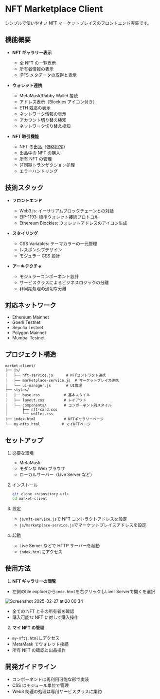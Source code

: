 # NFT Marketplace Client

シンプルで使いやすい NFT マーケットプレイスのフロントエンド実装です。

## 機能概要

- **NFT ギャラリー表示**

  - 全 NFT の一覧表示
  - 所有者情報の表示
  - IPFS メタデータの取得と表示

- **ウォレット連携**

  - MetaMask/Rabby Wallet 接続
  - アドレス表示（Blockies アイコン付き）
  - ETH 残高の表示
  - ネットワーク情報の表示
  - アカウント切り替え検知
  - ネットワーク切り替え検知

- **NFT 取引機能**
  - NFT の出品（価格設定）
  - 出品中の NFT の購入
  - 所有 NFT の管理
  - 非同期トランザクション処理
  - エラーハンドリング

## 技術スタック

- **フロントエンド**

  - Web3.js: イーサリアムブロックチェーンとの対話
  - EIP-1193: 標準ウォレット接続プロトコル
  - Ethereum Blockies: ウォレットアドレスのアイコン生成

- **スタイリング**

  - CSS Variables: テーマカラーの一元管理
  - レスポンシブデザイン
  - モジュラー CSS 設計

- **アーキテクチャ**
  - モジュラーコンポーネント設計
  - サービスクラスによるビジネスロジックの分離
  - 非同期処理の適切な分離

## 対応ネットワーク

- Ethereum Mainnet
- Goerli Testnet
- Sepolia Testnet
- Polygon Mainnet
- Mumbai Testnet

## プロジェクト構造

```
market-client/
├── js/
│   ├── nft-service.js      # NFTコントラクト連携
│   ├── marketplace-service.js  # マーケットプレイス連携
│   └── ui-manager.js       # UI管理
├── styles/
│   ├── base.css           # 基本スタイル
│   ├── layout.css         # レイアウト
│   └── components/        # コンポーネント別スタイル
│       ├── nft-card.css
│       └── wallet.css
├── index.html             # NFTギャラリーページ
└── my-nfts.html          # マイNFTページ
```

## セットアップ

1. 必要な環境

   - MetaMask
   - モダンな Web ブラウザ
   - ローカルサーバー（Live Server など）

2. インストール

   ```bash
   git clone <repository-url>
   cd market-client
   ```

3. 設定

   - `js/nft-service.js`で NFT コントラクトアドレスを設定
   - `js/marketplace-service.js`でマーケットプレイスアドレスを設定

4. 起動
   - Live Server などで HTTP サーバーを起動
   - `index.html`にアクセス

## 使用方法

1. **NFT ギャラリーの閲覧**

- 左側のfile exploerから`inde.html`を右クリックしLiver Serverで開くを選択

![Screenshot 2025-02-27 at 20 00 34](https://github.com/user-attachments/assets/79a0d666-35e9-4f84-b283-54c2897e20d9)


- 全ての NFT とその所有者を確認
- 購入可能な NFT に対して購入操作

2. **マイ NFT の管理**

- `my-nfts.html`にアクセス
- MetaMask でウォレット接続
- 所有 NFT の確認と出品操作

## 開発ガイドライン

- コンポーネントは再利用可能な形で実装
- CSS はモジュール単位で管理
- Web3 関連の処理は専用サービスクラスに集約
